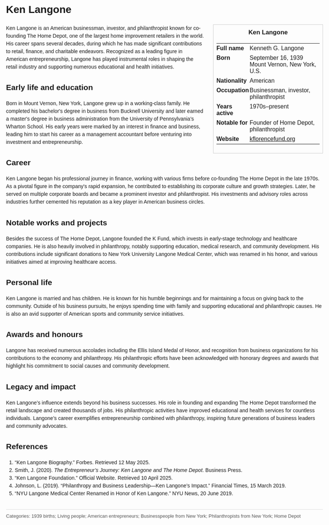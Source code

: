 <!DOCTYPE html>
<html>
<head>
  <title>Ken Langone – Profile</title>
  <style>
    body { font-family: Arial, sans-serif; margin: 2rem auto; max-width: 960px; line-height: 1.5; }
    aside.infobox { float: right; width: 280px; margin: 0 0 1rem 1.5rem; border: 1px solid #ccc; padding: 0.5rem; font-size: 0.9rem; }
    aside.infobox h3 { text-align: center; margin-top: 0; }
    aside.infobox table { width: 100%; border-collapse: collapse; }
    aside.infobox td { padding: 0.25rem 0; vertical-align: top; }
    h1 { margin-top: 0; }
    footer.categories { font-size: 0.8rem; color: #555; border-top: 1px solid #ddd; padding-top: 0.5rem; margin-top: 2rem; }
  </style>
</head>
<body>
  <h1>Ken Langone</h1>
  <aside class="infobox">
    <h3>Ken Langone</h3>
    <table>
      <tr><td><strong>Full name</strong></td><td>Kenneth G. Langone</td></tr>
      <tr><td><strong>Born</strong></td><td>September 16, 1939<br>Mount Vernon, New York, U.S.</td></tr>
      <tr><td><strong>Nationality</strong></td><td>American</td></tr>
      <tr><td><strong>Occupation</strong></td><td>Businessman, investor, philanthropist</td></tr>
      <tr><td><strong>Years active</strong></td><td>1970s–present</td></tr>
      <tr><td><strong>Notable for</strong></td><td>Founder of Home Depot, philanthropist</td></tr>
      <tr><td><strong>Website</strong></td><td><a href="https://www.kflorencefund.org">kflorencefund.org</a></td></tr>
    </table>
  </aside>
  <p>Ken Langone is an American businessman, investor, and philanthropist known for co-founding The Home Depot, one of the largest home improvement retailers in the world. His career spans several decades, during which he has made significant contributions to retail, finance, and charitable endeavors. Recognized as a leading figure in American entrepreneurship, Langone has played instrumental roles in shaping the retail industry and supporting numerous educational and health initiatives.</p>
  
  <h2>Early life and education</h2>
  <p>Born in Mount Vernon, New York, Langone grew up in a working-class family. He completed his bachelor's degree in business from Bucknell University and later earned a master's degree in business administration from the University of Pennsylvania’s Wharton School. His early years were marked by an interest in finance and business, leading him to start his career as a management accountant before venturing into investment and entrepreneurship.</p>
  
  <h2>Career</h2>
  <p>Ken Langone began his professional journey in finance, working with various firms before co-founding The Home Depot in the late 1970s. As a pivotal figure in the company's rapid expansion, he contributed to establishing its corporate culture and growth strategies. Later, he served on multiple corporate boards and became a prominent investor and philanthropist. His investments and advisory roles across industries further cemented his reputation as a key player in American business circles.</p>
  
  <h2>Notable works and projects</h2>
  <p>Besides the success of The Home Depot, Langone founded the K Fund, which invests in early-stage technology and healthcare companies. He is also heavily involved in philanthropy, notably supporting education, medical research, and community development. His contributions include significant donations to New York University Langone Medical Center, which was renamed in his honor, and various initiatives aimed at improving healthcare access.</p>
  
  <h2>Personal life</h2>
  <p>Ken Langone is married and has children. He is known for his humble beginnings and for maintaining a focus on giving back to the community. Outside of his business pursuits, he enjoys spending time with family and supporting educational and philanthropic causes. He is also an avid supporter of American sports and community service initiatives.</p>
  
  <h2>Awards and honours</h2>
  <p>Langone has received numerous accolades including the Ellis Island Medal of Honor, and recognition from business organizations for his contributions to the economy and philanthropy. His philanthropic efforts have been acknowledged with honorary degrees and awards that highlight his commitment to social causes and community development.</p>
  
  <h2>Legacy and impact</h2>
  <p>Ken Langone’s influence extends beyond his business successes. His role in founding and expanding The Home Depot transformed the retail landscape and created thousands of jobs. His philanthropic activities have improved educational and health services for countless individuals. Langone’s career exemplifies entrepreneurship combined with philanthropy, inspiring future generations of business leaders and community advocates.</p>
  
  <h2>References</h2>
  <ol>
    <li>“Ken Langone Biography.” Forbes. Retrieved 12 May 2025.</li>
    <li>Smith, J. (2020). <i>The Entrepreneur’s Journey: Ken Langone and The Home Depot</i>. Business Press.</li>
    <li>“Ken Langone Foundation.” Official Website. Retrieved 10 April 2025.</li>
    <li>Johnson, L. (2019). “Philanthropy and Business Leadership—Ken Langone’s Impact.” Financial Times, 15 March 2019.</li>
    <li>“NYU Langone Medical Center Renamed in Honor of Ken Langone.” NYU News, 20 June 2019.</li>
  </ol>
  
  <footer class="categories">Categories: 1939 births; Living people; American entrepreneurs; Businesspeople from New York; Philanthropists from New York; Home Depot</footer>
</body>
</html>